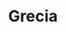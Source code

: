 ---
title: Grecia
date: 
draft: false

# descripcion
description : Torzado

materials: Plata 925

color: Plateado

dimensions: 4,5cm

code: 01-01-0029

type: "Aros"

categories: []

price: $3.170,00

# Images
# first image will be shown in the product page
images:
  # - image: "images/path_to_image"
  # La ubicacion de las imagenes es imagenes/Aros/Aros.Colgantes/01-01-0029-grecia
  - image: "./images/aros/colgantes/01-01-0029-torzado_a.jpeg"
  - image: "./images/aros/colgantes/01-01-0029-torzado_b.jpeg"
---